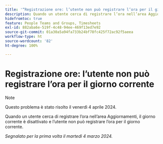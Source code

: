 ```yaml
---
title: '“Registrazione ore: l’utente non può registrare l’ora per il giorno corrente”'
description: Quando un utente cerca di registrare l’ora nell’area Aggiornamenti, il giorno corrente è disattivato e l’utente non può registrare l’ora per il giorno corrente.
hidefromtoc: true
feature: People Teams and Groups, Timesheets
exl-id: 882aba6e-519f-4c48-94ee-469f13ed7e92
source-git-commit: 01a30a5a94fa733b24bf78fc425f72ac92f5aeea
workflow-type: ht
source-wordcount: '82'
ht-degree: 100%

---
```


# Registrazione ore: l’utente non può registrare l’ora per il giorno corrente

>[!NOTE]
>
>Questo problema è stato risolto il venerdì 4 aprile 2024.

Quando un utente cerca di registrare l’ora nell’area Aggiornamenti, il giorno corrente è disattivato e l’utente non può registrare l’ora per il giorno corrente.

_Segnalato per la prima volta il martedì 4 marzo 2024._
